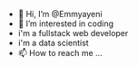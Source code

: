 - 👋 Hi, I’m @Emmyayeni
- 👀 I’m interested in coding 
- i'm a fullstack web developer
- i'm a data scientist
- 📫 How to reach me ...

<!---
Emmyayeni/Emmyayeni is a ✨ special ✨ repository because its `README.md` (this file) appears on your GitHub profile.
You can click the Preview link to take a look at your changes.
--->

